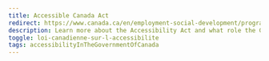 ```yaml
---
title: Accessible Canada Act
redirect: https://www.canada.ca/en/employment-social-development/programs/accessible-canada/act-summary.html
description: Learn more about the Accessibility Act and what role the Government of Canada plays in mandating this act.
toggle: loi-canadienne-sur-l-accessibilite
tags: accessibilityInTheGovernmentOfCanada
---
```

